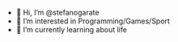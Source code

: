 - 👋 Hi, I’m @stefanogarate
- 👀 I’m interested in Programming/Games/Sport
- 🌱 I’m currently learning about life
<!--- 
- 💞️ I’m looking to collaborate on ...
- 📫 How to reach me ...
--->
<!---
stefanogarate/stefanogarate is a ✨ special ✨ repository because its `README.md` (this file) appears on your GitHub profile.
You can click the Preview link to take a look at your changes.
--->
